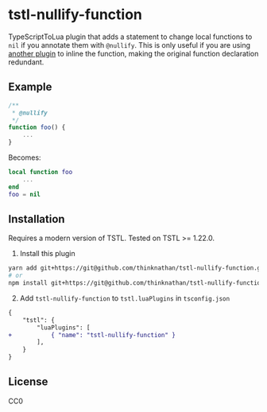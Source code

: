 # tstl-nullify-function

TypeScriptToLua plugin that adds a statement to change local functions to `nil` if you annotate them with `@nullify`. This is only useful if you are using [another plugin](https://github.com/Cheatoid/TSTL-extensions/tree/main) to inline the function, making the original function declaration redundant.

## Example

```ts
/**
 * @nullify
 */
function foo() {
	...
}
```

Becomes:

```lua
local function foo
	...
end
foo = nil
```

## Installation

Requires a modern version of TSTL. Tested on TSTL >= 1.22.0.

1. Install this plugin

```bash
yarn add git+https://git@github.com/thinknathan/tstl-nullify-function.git#^1.0.0 -D
# or
npm install git+https://git@github.com/thinknathan/tstl-nullify-function.git#^1.0.0 --save-dev
```

2. Add `tstl-nullify-function` to `tstl.luaPlugins` in `tsconfig.json`

```diff
{
	"tstl": {
		"luaPlugins": [
+			{ "name": "tstl-nullify-function" }
		],
	}
}
```

## License

CC0

